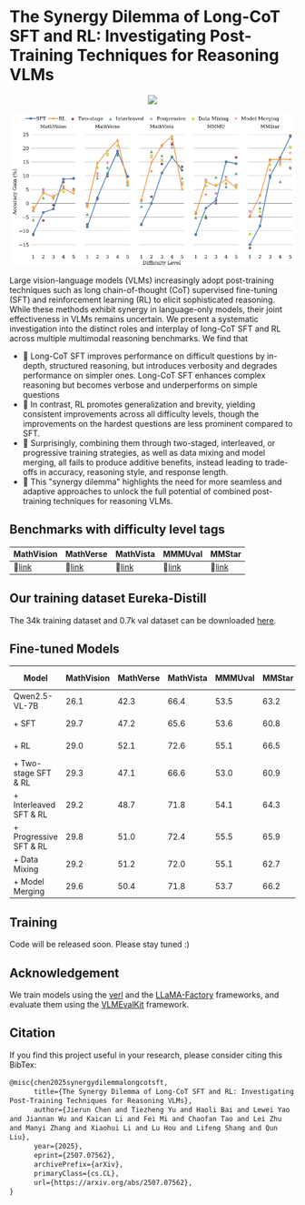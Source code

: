 # The Synergy Dilemma of Long-CoT SFT and RL: Investigating Post-Training Techniques for Reasoning VLMs

<p align="center">
<a href="https://www.arxiv.org/pdf/2507.07562" alt="arXiv">
    <img src="https://img.shields.io/badge/arXiv-2507.07562-b31b1b.svg?style=flat" /></a>
</p>


![image/png](assets/accuracy_gains.png)

Large vision-language models (VLMs) increasingly adopt post-training techniques such as long chain-of-thought (CoT) supervised fine-tuning (SFT) and reinforcement learning (RL) to elicit sophisticated reasoning. While these methods exhibit synergy in language-only models, their joint effectiveness in VLMs remains uncertain. We present a systematic investigation into the distinct roles and interplay of long-CoT SFT and RL across multiple multimodal reasoning benchmarks. We find that

- 📌 Long-CoT SFT improves performance on difficult questions by in-depth, structured reasoning, but introduces verbosity and degrades performance on simpler ones. 
Long-CoT SFT enhances complex reasoning but becomes verbose and underperforms on simple questions
- 📌 In contrast, RL promotes generalization and brevity, yielding consistent improvements across all difficulty levels, though the improvements on the hardest questions are less prominent compared to SFT. 
- 📌 Surprisingly, combining them through two-staged, interleaved, or progressive training strategies, as well as data mixing and model merging, all fails to produce additive benefits, instead leading to trade-offs in accuracy, reasoning style, and response length. 
- 📌 This "synergy dilemma" highlights the need for more seamless and adaptive approaches to unlock the full potential of combined post-training techniques for reasoning VLMs.



## Benchmarks with difficulty level tags

| **MathVision** | **MathVerse** | **MathVista** | **MMMUval** | **MMStar** |
|----------------|---------------|---------------|-------------|------------|
| 🤗[link](https://huggingface.co/datasets/JierunChen/MathVision_with_difficulty_level)    | 🤗[link](https://huggingface.co/datasets/JierunChen/MathVerse_with_difficulty_level)    | 🤗[link](https://huggingface.co/datasets/JierunChen/MathVista_with_difficulty_level)    | 🤗[link](https://huggingface.co/datasets/JierunChen/MMMU_with_difficulty_level)    | 🤗[link](https://huggingface.co/datasets/JierunChen/MMStar_with_difficulty_level)    |

## Our training dataset Eureka-Distill

The 34k training dataset and 0.7k val dataset can be downloaded [here](https://huggingface.co/datasets/JierunChen/Eureka-Distill).

## Fine-tuned Models

| **Model** | **MathVision** | **MathVerse** | **MathVista** | **MMMUval** | **MMStar** | **Avg.** | HF Link |
|-----------|----------------|---------------|---------------|-------------|------------|----------|----------|
| Qwen2.5-VL-7B | 26.1 | 42.3 | 66.4 | 53.5 | 63.2 | 50.3 | 🤗[link](https://huggingface.co/Qwen/Qwen2.5-VL-7B-Instruct)
| + SFT | 29.7 | 47.2 | 65.6 | 53.6 | 60.8 | 51.4 | 🤗[link](https://huggingface.co/JierunChen/SFT-RL-SynergyDilemma-SFT_Eureka_Distill)
| + RL | 29.0 | 52.1 | 72.6 | 55.1 | 66.5 | 55.1 | 🤗[link](https://huggingface.co/JierunChen/SFT-RL-SynergyDilemma-RL)
| + Two-stage SFT & RL | 29.3 | 47.1 | 66.6 | 53.0 | 60.9 | 51.4 | 🤗[link](https://huggingface.co/JierunChen/SFT-RL-SynergyDilemma-Two_stage)
| + Interleaved SFT & RL | 29.2 | 48.7 | 71.8 | 54.1 | 64.3 | 53.6 | 🤗[link](https://huggingface.co/JierunChen/SFT-RL-SynergyDilemma-Interleave)
| + Progressive SFT & RL | 29.8 | 51.0 | 72.4 | 55.5 | 65.9 | 54.9 | 🤗[link](https://huggingface.co/JierunChen/SFT-RL-SynergyDilemma-Progressive)
| + Data Mixing | 29.2 | 51.2 | 72.0 | 55.1 | 62.7 | 54.0 | 🤗[link](https://huggingface.co/JierunChen/SFT-RL-SynergyDilemma-Data_Mixing)
| + Model Merging | 29.6 | 50.4 | 71.8 | 53.7 | 66.2 | 54.3 | 🤗[link](https://huggingface.co/JierunChen/SFT-RL-SynergyDilemma-Model_Merging)

## Training
Code will be released soon. Please stay tuned :)

## Acknowledgement
We train models using the [verl](https://github.com/volcengine/verl) and the [LLaMA-Factory](https://github.com/hiyouga/LLaMA-Factory) frameworks, and evaluate them using the [VLMEvalKit](https://www.google.com.hk/url?sa=t&rct=j&q=&esrc=s&source=web&cd=&ved=2ahUKEwje4ui7prSOAxWxdvUHHe3bN50QFnoECAoQAQ&url=https%3A%2F%2Fgithub.com%2Fopen-compass%2FVLMEvalKit&usg=AOvVaw0J3YwNySHLuWZHrhC_Gk9P&opi=89978449) framework.

## Citation

If you find this project useful in your research, please consider citing this BibTex:

```
@misc{chen2025synergydilemmalongcotsft,
      title={The Synergy Dilemma of Long-CoT SFT and RL: Investigating Post-Training Techniques for Reasoning VLMs}, 
      author={Jierun Chen and Tiezheng Yu and Haoli Bai and Lewei Yao and Jiannan Wu and Kaican Li and Fei Mi and Chaofan Tao and Lei Zhu and Manyi Zhang and Xiaohui Li and Lu Hou and Lifeng Shang and Qun Liu},
      year={2025},
      eprint={2507.07562},
      archivePrefix={arXiv},
      primaryClass={cs.CL},
      url={https://arxiv.org/abs/2507.07562}, 
}
```

